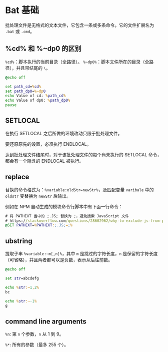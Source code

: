 # Bat 基础

批处理文件是无格式的文本文件，它包含一条或多条命令。它的文件扩展名为 `.bat` 或 `.cmd`。

## %cd% 和 %~dp0 的区别

`%cd%`：脚本执行的当前目录（全路径）。
`%~dp0%`：脚本文件所在的目录（全路径），并且带结尾的 `\`。

```bat
@echo off

set path_cd=%cd%
set path_dp0=%~dp0
echo Value of cd: %path_cd%
echo Value of dp0: %path_dp0%
pause
```

## SETLOCAL

在执行 SETLOCAL 之后所做的环境改动只限于批处理文件。

要还原原先的设置，必须执行 ENDLOCAL。

达到批处理文件结尾时，对于该批处理文件的每个尚未执行的 SETLOCAL 命令，都会有一个隐含的 ENDLOCAL 被执行。

## replace

替换的命令格式为：`%variable:oldStr=newStr%`，及匹配变量 `varibale` 中的 `oldstr` 变替换为 `newStr` 后输出。

例如在 NPM 自动生成的模块命令行脚本中有下面一行命令：

```bat
# 将 PATHEXT 当中的 ;.JS; 替换为 ;，避免搜索 JavaScript 文件
# https://stackoverflow.com/questions/28602962/why-to-exclude-js-from-pathext-for-global-node-js-commands-on-windows
@SET PATHEXT=%PATHEXT:;.JS;=;%
```

## ubstring

提取子串 `%variable:~m[,n]%`，其中 `m` 是跳过的字符长度，`n` 是保留的字符长度（可省略），并且两者都可以是负数，表示从后往前数。

```bat
@echo off

set str=abcdefg

echo %str:~1,2%
bc

echo %str:~-1%
g
```

## command line arguments

`%n`: 第 `n` 个参数，`n` 从 1 到 9。

`%*`: 所有的参数（最多 255 个）。
